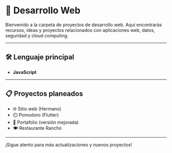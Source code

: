# 🚀 Desarrollo Web

Bienvenido a la carpeta de proyectos de desarrollo web. Aquí encontrarás recursos, ideas y proyectos relacionados con aplicaciones web, datos, seguridad y cloud computing.

---

## 🛠️ Lenguaje principal

- **JavaScript**

---

## 📋 Proyectos planeados

- 🌐 Sitio web (Hermano)
- ⏲️ Pomodoro (Flutter)
- 💼 Portafolio (versión mejorada)
- 🍽️ Restaurante Rancho

---

¡Sigue atento para más actualizaciones y nuevos proyectos!
